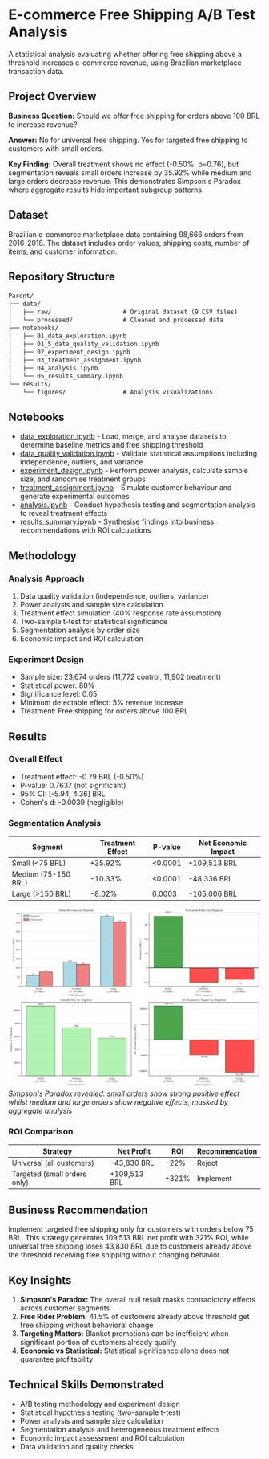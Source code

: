 # E-commerce Free Shipping A/B Test Analysis

A statistical analysis evaluating whether offering free shipping above a threshold increases e-commerce revenue, using Brazilian marketplace transaction data.

## Project Overview

**Business Question:** Should we offer free shipping for orders above 100 BRL to increase revenue?

**Answer:** No for universal free shipping. Yes for targeted free shipping to customers with small orders.

**Key Finding:** Overall treatment shows no effect (-0.50%, p=0.76), but segmentation reveals small orders increase by 35.92% while medium and large orders decrease revenue. This demonstrates Simpson's Paradox where aggregate results hide important subgroup patterns.

## Dataset

Brazilian e-commerce marketplace data containing 98,666 orders from 2016-2018. The dataset includes order values, shipping costs, number of items, and customer information.

## Repository Structure

```
Parent/
├── data/
│   ├── raw/                    # Original dataset (9 CSV files)
│   └── processed/              # Cleaned and processed data
├── notebooks/
│   ├── 01_data_exploration.ipynb
│   ├── 01_5_data_quality_validation.ipynb
│   ├── 02_experiment_design.ipynb
│   ├── 03_treatment_assignment.ipynb
│   ├── 04_analysis.ipynb
│   └── 05_results_summary.ipynb
└── results/
    └── figures/                # Analysis visualizations
```

## Notebooks

- [data_exploration.ipynb](https://github.com/arnobmukherjee1988/AB-testing-free-shipping-Olist-/blob/main/notebooks/data_exploration.ipynb) - Load, merge, and analyse datasets to determine baseline metrics and free shipping threshold
- [data_quality_validation.ipynb](https://github.com/arnobmukherjee1988/AB-testing-free-shipping-Olist-/blob/main/notebooks/data_quality_validation.ipynb) - Validate statistical assumptions including independence, outliers, and variance
- [experiment_design.ipynb](https://github.com/arnobmukherjee1988/AB-testing-free-shipping-Olist-/blob/main/notebooks/experiment_design.ipynb) - Perform power analysis, calculate sample size, and randomise treatment groups
- [treatment_assignment.ipynb](https://github.com/arnobmukherjee1988/AB-testing-free-shipping-Olist-/blob/main/notebooks/treatment_assignment.ipynb) - Simulate customer behaviour and generate experimental outcomes
- [analysis.ipynb](https://github.com/arnobmukherjee1988/AB-testing-free-shipping-Olist-/blob/main/notebooks/analysis.ipynb) - Conduct hypothesis testing and segmentation analysis to reveal treatment effects
- [results_summary.ipynb](https://github.com/arnobmukherjee1988/AB-testing-free-shipping-Olist-/blob/main/notebooks/results_summary.ipynb) - Synthesise findings into business recommendations with ROI calculations


## Methodology

### Analysis Approach
1. Data quality validation (independence, outliers, variance)
2. Power analysis and sample size calculation
3. Treatment effect simulation (40% response rate assumption)
4. Two-sample t-test for statistical significance
5. Segmentation analysis by order size
6. Economic impact and ROI calculation

### Experiment Design
- Sample size: 23,674 orders (11,772 control, 11,902 treatment)
- Statistical power: 80%
- Significance level: 0.05
- Minimum detectable effect: 5% revenue increase
- Treatment: Free shipping for orders above 100 BRL

## Results

### Overall Effect
- Treatment effect: -0.79 BRL (-0.50%)
- P-value: 0.7637 (not significant)
- 95% CI: [-5.94, 4.36] BRL
- Cohen's d: -0.0039 (negligible)

### Segmentation Analysis

| Segment | Treatment Effect | P-value | Net Economic Impact |
|---------|------------------|---------|---------------------|
| Small (<75 BRL) | +35.92% | <0.0001 | +109,513 BRL |
| Medium (75-150 BRL) | -10.33% | <0.0001 | -48,336 BRL |
| Large (>150 BRL) | -8.02% | 0.0003 | -105,006 BRL |

![Segmentation Analysis](results/figures/segmentation_analysis.png)
*Simpson's Paradox revealed: small orders show strong positive effect whilst medium and large orders show negative effects, masked by aggregate analysis*

### ROI Comparison

| Strategy | Net Profit | ROI | Recommendation |
|----------|-----------|-----|----------------|
| Universal (all customers) | -43,830 BRL | -22% | Reject |
| Targeted (small orders only) | +109,513 BRL | +321% | Implement |

## Business Recommendation

Implement targeted free shipping only for customers with orders below 75 BRL. This strategy generates 109,513 BRL net profit with 321% ROI, while universal free shipping loses 43,830 BRL due to customers already above the threshold receiving free shipping without changing behavior.

## Key Insights

1. **Simpson's Paradox:** The overall null result masks contradictory effects across customer segments
2. **Free Rider Problem:** 41.5% of customers already above threshold get free shipping without behavioral change
3. **Targeting Matters:** Blanket promotions can be inefficient when significant portion of customers already qualify
4. **Economic vs Statistical:** Statistical significance alone does not guarantee profitability

## Technical Skills Demonstrated

- A/B testing methodology and experiment design
- Statistical hypothesis testing (two-sample t-test)
- Power analysis and sample size calculation
- Segmentation analysis and heterogeneous treatment effects
- Economic impact assessment and ROI calculation
- Data validation and quality checks